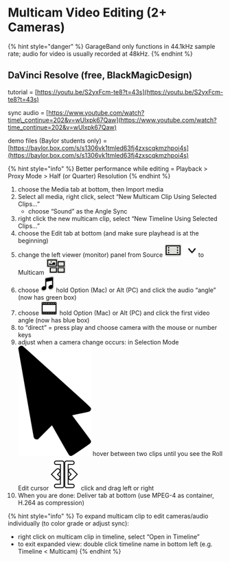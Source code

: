 # Multicam Video Editing \(2+ Cameras\)

{% hint style="danger" %}
GarageBand only functions in 44.1kHz sample rate; audio for video is usually recorded at 48kHz.
{% endhint %}

## **DaVinci Resolve** \(free, BlackMagicDesign\)

tutorial = [https://youtu.be/S2yxFcm-te8?t=43s](https://youtu.be/S2yxFcm-te8?t=43s) 

sync audio = [https://www.youtube.com/watch?time\_continue=202&v=wUlxpk67Qaw](https://www.youtube.com/watch?time_continue=202&v=wUlxpk67Qaw)

demo files \(Baylor students only\) = [https://baylor.box.com/s/s1306vk1tmled63fj4zxscqkmzhpoi4s](https://baylor.box.com/s/s1306vk1tmled63fj4zxscqkmzhpoi4s) 

{% hint style="info" %}
Better performance while editing = Playback &gt; Proxy Mode &gt; Half \(or Quarter\) Resolution
{% endhint %}

1. choose the Media tab at bottom, then Import media
2. Select all media, right click, select “New Multicam Clip Using Selected Clips…”
   * choose “Sound” as the Angle Sync  
3. right click the new multicam clip, select “New Timeline Using Selected Clips…” 
4. choose the Edit tab at bottom \(and make sure playhead is at the beginning\)
5. change the left viewer \(monitor\) panel from Source ![](../../.gitbook/assets/source-37.png) to Multicam ![](../../.gitbook/assets/multi2-38.png) 
6. choose ![](../../.gitbook/assets/audio-39.png) hold Option \(Mac\) or Alt \(PC\) and click the audio “angle” \(now has green box\)
7. choose ![](../../.gitbook/assets/video-41.png) hold Option \(Mac\) or Alt \(PC\) and click the first video angle \(now has blue box\) 
8. to “direct” = press play and choose camera with the mouse or number keys
9. adjust when a camera change occurs: in Selection Mode ![](../../.gitbook/assets/pinclipart-74.png) hover between two clips until you see the Roll Edit cursor ![](../../.gitbook/assets/roll-edit-cursor-72.png) click and drag left or right
10. When you are done: Deliver tab at bottom \(use MPEG-4 as container, H.264 as compression\)

{% hint style="info" %}
To expand multicam clip to edit cameras/audio individually \(to color grade or adjust sync\):

* right click on multicam clip in timeline, select “Open in Timeline”
* to exit expanded view: double click timeline name in bottom left \(e.g. Timeline &lt; Multicam\)
{% endhint %}

